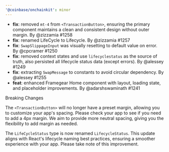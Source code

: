 ```yaml
---
'@coinbase/onchainkit': minor
---
```


- **fix**: removed `mt-4` from `<TransactionButton>`, ensuring the primary component maintains a clean and consistent design without outer margin. By @zizzamia #1258
- **fix**: renamed LifeCycle to Lifecycle. By @zizzamia #1257
- **fix**: `SwapSlippageInput` was visually resetting to default value on error. By @cpcramer #1250
- **fix**: removed context states and use `lifecyclestatus` as the source of truth, also persisted all lifecycle status data (except errors). By @alessey #1249
- **fix**: extracting `SwapMessage` to constants to avoid circular dependency. By @alessey #1255
- **feat**: enhanced Framegear Home component with layout, loading state, and placeholder improvements. By @adarshswaminath #1241

Breaking Changes

The `<TransactionButton>` will no longer have a preset margin, allowing you to customize your app's spacing. Please check your app to see if you need to add a 4px margin. We aim to provide more neutral spacing, giving you the flexibility to add margin as needed.

The `LifeCycleStatus` type is now renamed `LifecycleStatus`. This update aligns with React's lifecycle naming best practices, ensuring a smoother experience with your app. Please take note of this improvement.